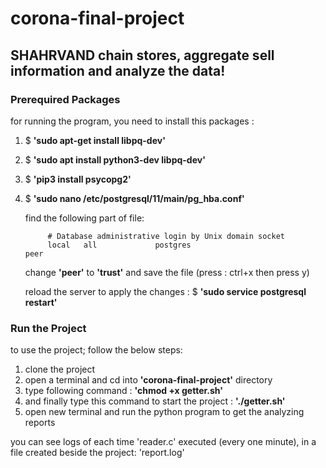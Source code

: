 # corona-final-project

## SHAHRVAND chain stores, aggregate sell information and analyze the data!

### Prerequired Packages
for running the program, you need to install this packages : 
1. $ **'sudo apt-get install libpq-dev'**
2. $ **'sudo apt install python3-dev libpq-dev'**
3. $ **'pip3 install psycopg2'**
4. $ **'sudo nano /etc/postgresql/11/main/pg_hba.conf'**

   find the following part of file:
   
            # Database administrative login by Unix domain socket
            local   all             postgres                                peer

   change **'peer'** to **'trust'** and save the file (press : ctrl+x then press y)

   reload the server to apply the changes : $ **'sudo service postgresql restart'**


### Run the Project
to use the project; follow the below steps:

1. clone the project
2. open a terminal and cd into **'corona-final-project'** directory
3. type following command : **'chmod +x getter.sh'**
4. and finally type this command to start the project : **'./getter.sh'**
5. open new terminal and run the python program to get the analyzing reports


you can see logs of each time 'reader.c' executed (every one minute), in a file created beside the project: 'report.log'
